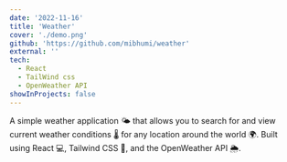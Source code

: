 ```yaml
---
date: '2022-11-16'
title: 'Weather'
cover: './demo.png'
github: 'https://github.com/mibhumi/weather'
external: ''
tech:
  - React
  - TailWind css
  - OpenWeather API
showInProjects: false
---
```


A simple weather application 🌤️ that allows you to search for and view current weather conditions 🌡️ for any location around the world 🌍. Built using React 💻, Tailwind CSS 🎨, and the OpenWeather API 🌦️.